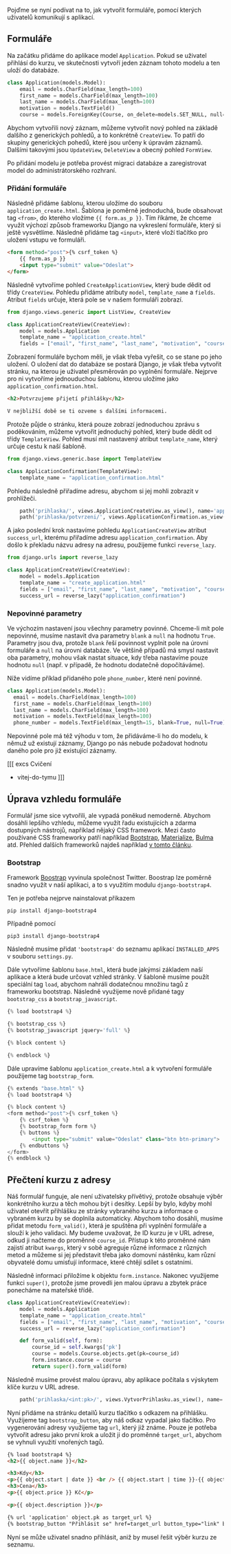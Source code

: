 Pojďme se nyní podívat na to, jak vytvořit formuláře, pomocí kterých uživatelů komunikují s aplikací.

## Formuláře

Na začátku přidáme do aplikace model `Application`. Pokud se uživatel přihlásí do kurzu, ve skutečnosti vytvoří jeden záznam tohoto modelu a ten uloží do databáze.

```python
class Application(models.Model):
    email = models.CharField(max_length=100)
    first_name = models.CharField(max_length=100)
    last_name = models.CharField(max_length=100)
    motivation = models.TextField()
    course = models.ForeignKey(Course, on_delete=models.SET_NULL, null=True)
```

Abychom vytvořili nový záznam, můžeme vytvořit nový pohled na základě dalšího z generických pohledů, a to konkrétně `CreateView`. To patří do skupiny generických pohedů, které jsou určeny k úpravám záznamů. Dalšími takovými jsou `UpdateView`, `DeleteView` a obecný pohled `FormView`.

Po přidání modelu je potřeba provést migraci databáze a zaregistrovat model do administrátorského rozhraní.

### Přidání formuláře

Následně přidáme šablonu, kterou uložíme do souboru `application_create.html`. Šablona je poměrně jednoduchá, bude obsahovat tag `<from>`, do kterého vložíme `{{ form.as_p }}`. Tím říkáme, že chceme využít výchozí způsob frameworku Django na vykreslení formuláře, který si ještě vysvětlíme. Následně přidáme tag `<input>`, které vloží tlačítko pro uložení vstupu ve formuláři.

```html
<form method="post">{% csrf_token %}
    {{ form.as_p }}
    <input type="submit" value="Odeslat">
</form>
```

Následně vytvoříme pohled `CreateApplicationView`, který bude dědit od třídy `CreateView`. Pohledu přidáme atributy `model`, `template_name` a `fields`. Atribut `fields` určuje, která pole se v našem formuláři zobrazí.

```python
from django.views.generic import ListView, CreateView

class ApplicationCreateView(CreateView):
    model = models.Application
    template_name = "application_create.html"
    fields = ["email", "first_name", "last_name", "motivation", "course"]
```

Zobrazení formuláře bychom měli, je však třeba vyřešit, co se stane po jeho uložení. O uložení dat do databáze se postará Django, je však třeba vytvořit stránku, na kterou je uživatel přesměrován po vyplnění formuláře. Nejprve pro ni vytvoříme jednouduchou šablonu, kterou uložíme jako `application_confirmation.html`.

```html
<h2>Potvrzujeme přijetí přihlášky</h2>

V nejbližší době se ti ozveme s dalšími informacemi.
```

Protože půjde o stránku, která pouze zobrazí jednoduchou zprávu s poděkováním, můžeme vytvořit jednoduchý pohled, který bude dědit od třídy `TemplateView`. Pohled musí mít nastavený atribut `template_name`, který určuje cestu k naší šabloně.

```python
from django.views.generic.base import TemplateView

class ApplicationConfirmation(TemplateView):
    template_name = "application_confirmation.html"
```

Pohledu následně přiřadíme adresu, abychom si jej mohli zobrazit v prohlížeči.

```python
    path('prihlaska/', views.ApplicationCreateView.as_view(), name='application_create'),
    path('prihlaska/potvrzeni/', views.ApplicationConfirmation.as_view(), name='application_confirmation'),
```

A jako poslední krok nastavíme pohledu `ApplicationCreateView` atribut `success_url`, kterému přiřadíme adresu `application_confirmation`. Aby došlo k překladu názvu adresy na adresu, použijeme funkci `reverse_lazy`.


```python
from django.urls import reverse_lazy

class ApplicationCreateView(CreateView):
    model = models.Application
    template_name = "create_application.html"
    fields = ["email", "first_name", "last_name", "motivation", "course"]
    success_url = reverse_lazy("application_confirmation")
```

### Nepovinné parametry

Ve výchozím nastavení jsou všechny parametry povinné. Chceme-li mít pole nepovinné, musíme nastavit dva parametry `blank` a `null` na hodnotu `True`. Parametry jsou dva, protože `blank` řeší povinnost vyplnit pole na úrovni formuláře a `null` na úrovni databáze. Ve většině případů má smysl nastavit oba parametry, mohou však nastat situace, kdy třeba nastavíme pouze hodnotu `null` (např. v případě, že hodnotu dodatečně dopočítáváme).

Níže vidíme příklad přidaného pole `phone_number`, které není povinné.

```python
class Application(models.Model):
  email = models.CharField(max_length=100)
  first_name = models.CharField(max_length=100)
  last_name = models.CharField(max_length=100)
  motivation = models.TextField(max_length=100)
  phone_number = models.TextField(max_length=15, blank=True, null=True)
```

Nepovinné pole má též výhodu v tom, že přidáváme-li ho do modelu, k němuž už existují záznamy, Django po nás nebude požadovat hodnotu daného pole pro již existující záznamy.

[[[ excs Cvičení
- vitej-do-tymu
]]]

## Úprava vzhledu formuláře

Formulář jsme sice vytvořili, ale vypadá poněkud nemoderně. Abychom dosáhli lepšího vzhledu, můžeme využít řadu existujících a zdarma dostupných nástrojů, například nějaký CSS framework. Mezi často používané CSS frameworky patří například [Bootstrap](https://getbootstrap.com/), [Materialize](https://materializecss.com/), [Bulma](https://bulma.io/) atd. Přehled dalších frameworků najdeš například [v tomto článku](https://dev.to/theme_selection/best-css-frameworks-in-2020-1jjh).

### Bootstrap

Framework [Boostrap](https://getbootstrap.com/) vyvinula společnost Twitter. Boostrap lze poměrně snadno využít v naší aplikaci, a to s využitím modulu `django-bootstrap4`.

Ten je potřeba nejprve nainstalovat příkazem

```
pip install django-bootstrap4
```

Případně pomocí 

```
pip3 install django-bootstrap4
```

Následně musíme přidat `'bootstrap4'` do seznamu aplikací `INSTALLED_APPS` v souboru `settings.py`.

Dále vytvoříme šablonu `base.html`, která bude jakýmsi základem naší aplikace a která bude určovat vzhled stránky. V šabloně musíme použít speciální tag `load`, abychom nahráli dodatečnou množinu tagů z frameworku bootstrap. Následně využijeme nově přidané tagy `bootstrap_css` a `bootstrap_javascript`.

```python
{% load bootstrap4 %}

{% bootstrap_css %}
{% bootstrap_javascript jquery='full' %}

{% block content %}

{% endblock %}
```

Dále upravíme šablonu `application_create.html` a k vytvoření formuláře použijeme tag `bootstrap_form`.

```python
{% extends "base.html" %}
{% load bootstrap4 %}

{% block content %}
<form method="post">{% csrf_token %}
    {% csrf_token %}
    {% bootstrap_form form %}
    {% buttons %}
        <input type="submit" value="Odeslat" class="btn btn-primary">
    {% endbuttons %}
</form>
{% endblock %}
```

## Přečtení kurzu z adresy

Náš formulář funguje, ale není uživatelsky přívětivý, protože obsahuje výběr konkrétního kurzu a těch mohou být i desítky. Lepší by bylo, kdyby mohl uživatel otevřít přihlášku ze stránky vybraného kurzu a informace o vybraném kurzu by se doplnila automaticky. Abychom toho dosáhli, musíme přidat metodu `form_valid()`, která je spuštěna při vyplnění formuláře a slouží k jeho validaci. My budeme uvažovat, že ID kurzu je v URL adrese, odkud ji načteme do proměnné `course_id`. Přístup k této proměnné nám zajistí atribut `kwargs`, který v sobě agreguje různé informace z různých metod a můžeme si jej představit třeba jako domovní nástěnku, kam různí obyvatelé domu umisťují informace, které chtějí sdílet s ostatními. 

Následně informaci přiložíme k objektu `form.instance`. Nakonec využijeme funkci `super()`, protože jsme provedli jen malou úpravu a zbytek práce ponecháme na mateřské třídě.

```python
class ApplicationCreateView(CreateView):
    model = models.Application
    template_name = "application_create.html"
    fields = ["email", "first_name", "last_name", "motivation", "course"]
    success_url = reverse_lazy("application_confirmation")

    def form_valid(self, form):
        course_id = self.kwargs['pk']
        course = models.Course.objects.get(pk=course_id)
        form.instance.course = course
        return super().form_valid(form)
```

Následně musíme provést malou úpravu, aby aplikace počítala s výskytem klíče kurzu v URL adrese.

```python
    path('prihlaska/<int:pk>/', views.VytvorPrihlasku.as_view(), name='application_create'),
```

Nyní přidáme na stránku detailů kurzu tlačítko s odkazem na přihlášku. Využijeme tag `bootstrap_button`, aby náš odkaz vypadal jako tlačítko. Pro vygenerování adresy využijeme tag `url`, který již známe. Pouze je potřeba vytvořit adresu jako první krok a uložit ji do proměnné `target_url`, abychom se vyhnuli využití vnořených tagů.

```html
{% load bootstrap4 %}
<h2>{{ object.name }}</h2>

<h3>Kdy</h3>
<p>{{ object.start | date }} <br /> {{ object.start | time }}-{{ object.end | time }}</p>
<h3>Cena</h3>
<p>{{ object.price }} Kč</p>

<p>{{ object.description }}</p>

{% url 'application' object.pk as target_url %}
{% bootstrap_button "Přihlásit se" href=target_url button_type="link" button_class="btn-info" %}
```

Nyní se může uživatel snadno přihlásit, aniž by musel řešit výběr kurzu ze seznamu.
